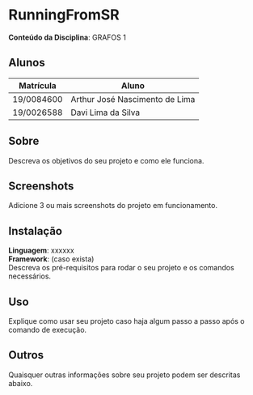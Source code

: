 # RunningFromSR

**Conteúdo da Disciplina**: GRAFOS 1<br>
## Alunos
|Matrícula | Aluno |
| -- | -- |
| 19/0084600  |  Arthur José Nascimento de Lima |
| 19/0026588  |  Davi Lima da Silva |

## Sobre 
Descreva os objetivos do seu projeto e como ele funciona. 

## Screenshots
Adicione 3 ou mais screenshots do projeto em funcionamento.

## Instalação 
**Linguagem**: xxxxxx<br>
**Framework**: (caso exista)<br>
Descreva os pré-requisitos para rodar o seu projeto e os comandos necessários.

## Uso 
Explique como usar seu projeto caso haja algum passo a passo após o comando de execução.

## Outros 
Quaisquer outras informações sobre seu projeto podem ser descritas abaixo.




